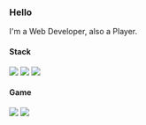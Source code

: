 ### Hello

I'm a Web Developer, also a Player.

#### Stack

[![](https://img.shields.io/badge/-React.js-61dafb?style=flat-square&logo=react&logoColor=ffffff)](https://reactjs.org/)
[![](https://img.shields.io/badge/-Vue.js-4fc08d?style=flat-square&logo=vue.js&logoColor=ffffff)](https://vuejs.org/)
[![](https://img.shields.io/badge/-Node.js-43853d?style=flat-square&logo=node.js&logoColor=ffffff)](https://nodejs.org/)

<!--
#### Platform&Tools
[![](https://img.shields.io/badge/macOS-Hackintosh-292e33?style=flat-square&logo=apple&logoColor=ffffff)](https://www.tonymacx86.com/)
[![](https://img.shields.io/badge/IDE-Visual%20Studio%20Code-blue?style=flat-square&logo=visual-studio-code&logoColor=ffffff)](https://code.visualstudio.com/)
-->

#### Game

[![](https://img.shields.io/badge/-PlayStation%204-0070d1?style=flat-square&logo=playstation&logoColor=ffffff)](https://psnine.com/psnid/pciapcib)
![](https://img.shields.io/badge/-Nintendo%20Switch-e60012?style=flat-square&logo=nintendo%20switch&logoColor=ffffff)

<!--
**pciapcib/pciapcib** is a ✨ _special_ ✨ repository because its `README.md` (this file) appears on your GitHub profile.

Here are some ideas to get you started:

- 🔭 I’m currently working on ...
- 🌱 I’m currently learning ...
- 👯 I’m looking to collaborate on ...
- 🤔 I’m looking for help with ...
- 💬 Ask me about ...
- 📫 How to reach me: ...
- 😄 Pronouns: ...
- ⚡ Fun fact: ...
-->
